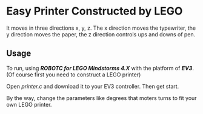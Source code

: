 # Easy Printer Constructed by LEGO
It moves in three directions x, y, z. The x direction moves the typewriter, the y direction moves the paper,  the z direction controls ups and downs of pen.

## Usage

To run, using ***ROBOTC for LEGO Mindstorms 4.X*** with the platform of ***EV3***.(Of course first you need to construct a LEGO printer)

Open *printer.c* and download it to your EV3 controller. Then get start.

By the way, change the parameters like degrees that moters turns to fit your own LEGO printer.



